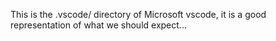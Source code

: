 This is the .vscode/ directory of Microsoft vscode, it is a good
representation of what we should expect...
